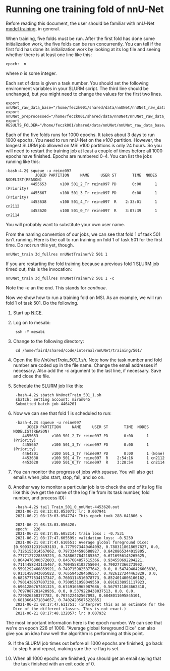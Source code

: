 Running one training fold of nnU-Net
====================================

Before reading this document, the user should be familiar with nnU-Net
[model training](https://github.com/MIC-DKFZ/nnUNet#model-training), in general.

When training, five folds must be run.  After the first fold has done some initialization
work, the five folds can be run concurrently.  You can tell if the first fold has done
its initialization work by looking at its log file and seeing whether there is at least
one line like this:

    epoch:  n

where *n* is some integer.

Each set of data is given a task number.  You should set the following environment variables in your SLURM script.  The third line should be unchanged, but you might need to change the values for the first two lines.

    export nnUNet_raw_data_base="/home/feczk001/shared/data/nnUNet/nnUNet_raw_data_base/"
    export nnUNet_preprocessed="/home/feczk001/shared/data/nnUNet/nnUNet_raw_data_base/nnUNet_preprocessed"
    export RESULTS_FOLDER="/home/feczk001/shared/data/nnUNet/nnUNet_raw_data_base/nnUNet_trained_models"

Each of the five folds runs for 1000 epochs.  It takes about 3 days to run 1000 epochs.
You need to run nnU-Net on the *v100* partition.  However, the longest SLURM job
allowed on MSI v100 partitions is only 24 hours.  So you will need to restart the training job at least
a couple of times before all 1000 epochs have finished.  Epochs are numbered 0&ndash;4.
You can list the jobs running like this:

    -bash-4.2$ squeue -u reine097
                 JOBID PARTITION     NAME     USER ST       TIME  NODES NODELIST(REASON)
               4455653      v100 501_2_Tr reine097 PD       0:00      1 (Priority)
               4455667      v100 501_3_Tr reine097 PD       0:00      1 (Priority)
               4453638      v100 501_4_Tr reine097  R    2:33:01      1 cn2112
               4453620      v100 501_0_Tr reine097  R    3:07:39      1 cn2114

You will probably want to substitute your own user name.

From the naming convention of our jobs, we can see that fold 1 of task 501 isn't running.
Here is the call to run training on fold 1 of task 501 for the first time.  Do not run this yet,
though.

    nnUNet_train 3d_fullres nnUNetTrainerV2 501 1

If you are restarting the fold training because a previous fold 1 SLURM job timed out, this is the
invocation:

    nnUNet_train 3d_fullres nnUNetTrainerV2 501 1 -c

Note the *-c* an the end.  This stands for *continue*.

Now we show how to run a training fold on MSI.  As an example, we will run fold 1 of task 501.
Do the following.

1. Start up [NICE](https://www.msi.umn.edu/support/faq/how-do-i-obtain-graphical-connection-using-nice-system).
2. Log on to mesabi:
    
        ssh -Y mesabi
   
3. Change to the following directory:


        cd /home/faird/shared/code/internal/nnUNet/training/501/
   
4. Open the file *NnUnetTrain_501_1.sh*.  Note how the task number and fold number are coded
up in the file name.  Change the email addresses if necessary.  Also add the *-c* argument to the last line, if necessary.  Save and close the file.
   
5. Schedule the SLURM job like this:


        -bash-4.2$ sbatch NnUnetTrain_501_1.sh
        sbatch: Setting account: miran045
        Submitted batch job 4464201

6. Now we can see that fold 1 is scheduled to run:

        -bash-4.2$ squeue -u reine097
             JOBID PARTITION     NAME     USER ST       TIME  NODES NODELIST(REASON)
           4455653      v100 501_2_Tr reine097 PD       0:00      1 (Priority)
           4455667      v100 501_3_Tr reine097 PD       0:00      1 (Priority)
           4464201      v100 501_1_Tr reine097 PD       0:00      1 (None)
           4453638      v100 501_4_Tr reine097  R    2:54:16      1 cn2112
           4453620      v100 501_0_Tr reine097  R    3:28:54      1 cn2114

7. You can monitor the progress of jobs with *squeue*.  You will also get emails when jobs start, stop, fail, and so on.

8. Another way to monitor a particular job is to check the end of its log file like this (we get the name of the log file from its task number, fold number, and process ID):

        -bash-4.2$ tail Train_501_0_nnUNet-4453620.out
        2021-06-21 08:13:03.053071: lr: 0.007941
        2021-06-21 08:13:03.054774: This epoch took 288.041806 s
        
        2021-06-21 08:13:03.056420: 
        epoch:  226
        2021-06-21 08:17:05.605214: train loss : -0.7531
        2021-06-21 08:17:47.605599: validation loss: -0.5259
        2021-06-21 08:17:47.610551: Average global foreground Dice: [0.9093312319493183, 0.7775973440464092, 0.7883118618657827, 0.0, 0.7126153014567062, 0.7973344590588927, 0.8420865344015805, 0.7777127228359223, 0.7488627842185367, 0.6716956145265625, 0.8649476300372803, 0.8467684857515366, 0.934550692204221, 0.7114458243135467, 0.7004558102755004, 0.790277366273902, 0.5591292460859921, 0.7497159825877642, 0.0, 0.5474940426603638, 0.9131458043005022, 0.7655945284606557, 0.7826127244463829, 0.0, 0.6828777534137347, 0.7603114516078773, 0.8524014006106162, 0.7901438637807238, 0.7500531958049559, 0.6916238951117923, 0.6961286767401325, 0.6749165965987686, 0.5679711863662318, 0.7697087281420936, 0.0, 0.5379228438037513, 0.0, 0.0, 0.729026368377782, 0.707422462567093, 0.6848011695845101, 0.6818664571834657, 0.7402420587522865]
        2021-06-21 08:17:47.611751: (interpret this as an estimate for the Dice of the different classes. This is not exact.)
        2021-06-21 08:17:48.132057: lr: 0.007932

The most important information here is the epoch number.  We can see that we're on epoch 226 of 1000.  "Average global foreground Dice" can also give you an idea how well the algorithm is performing at this point.

9. If the SLURM job times out before all 1000 epochs are finished, go back to step 5 and repeat, making sure the *-c* flag is set.

10. When all 1000 epochs are finished, you should get an email saying that the task finished with an exit code of 0.
